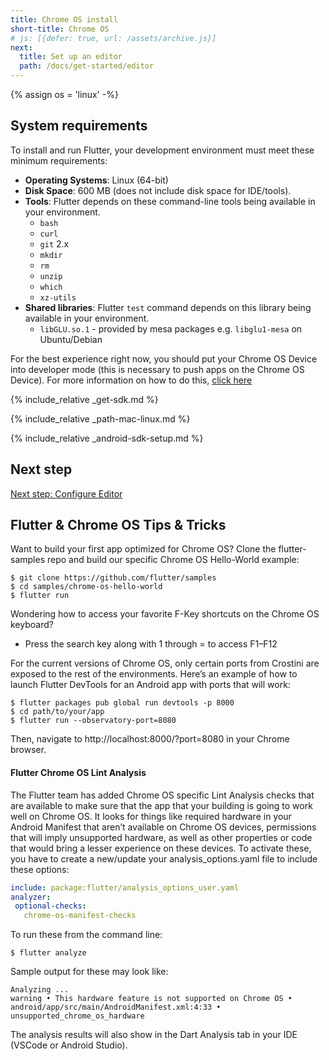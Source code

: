```yaml
---
title: Chrome OS install
short-title: Chrome OS
# js: [{defer: true, url: /assets/archive.js}]
next:
  title: Set up an editor
  path: /docs/get-started/editor
---
```


{% assign os = 'linux' -%}

## System requirements

To install and run Flutter, your development environment must meet these minimum requirements:

- **Operating Systems**: Linux (64-bit)
- **Disk Space**: 600 MB (does not include disk space for IDE/tools).
- **Tools**: Flutter depends on these command-line tools being available in your environment.
  - `bash`
  - `curl`
  - `git` 2.x
  - `mkdir`
  - `rm`
  - `unzip`
  - `which`
  - `xz-utils`
- **Shared libraries**: Flutter `test` command depends on this library being available in your environment.
  - `libGLU.so.1` - provided by mesa packages e.g. `libglu1-mesa` on Ubuntu/Debian

For the best experience right now, you should put your Chrome OS Device into developer mode (this is necessary to push apps on the Chrome OS Device). For more information on how to do this, [click here](https://www.androidcentral.com/how-enable-developer-mode-chrome-os)

{% include_relative _get-sdk.md %}

{% include_relative _path-mac-linux.md %}

{% include_relative _android-sdk-setup.md %}

## Next step

[Next step: Configure Editor](/docs/get-started/editor)

## Flutter & Chrome OS Tips & Tricks

Want to build your first app optimized for Chrome OS? Clone the flutter-samples repo and build our specific Chrome OS Hello-World example:

```terminal
$ git clone https://github.com/flutter/samples
$ cd samples/chrome-os-hello-world
$ flutter run
```

Wondering how to access your favorite F-Key shortcuts on the Chrome OS keyboard?
* Press the search key along with 1 through = to access F1–F12

For the current versions of Chrome OS, only certain ports from Crostini are exposed to the rest of the environments. Here’s an example of how to launch Flutter DevTools for an Android app with ports that will work:

```terminal
$ flutter packages pub global run devtools -p 8000
$ cd path/to/your/app
$ flutter run --observatory-port=8080
```

Then, navigate to http://localhost:8000/?port=8080 in your Chrome browser.

#### Flutter Chrome OS Lint Analysis

The Flutter team has added Chrome OS specific Lint Analysis checks that are available to make sure that the app that your building is going to work well on Chrome OS. It looks for things like required hardware in your Android Manifest that aren’t available on Chrome OS devices, permissions that will imply unsupported hardware, as well as other properties or code that would bring a lesser experience on these devices.
To activate these, you have to create a new/update your analysis_options.yaml file to include these options:

```yaml
include: package:flutter/analysis_options_user.yaml
analyzer:
 optional-checks:
   chrome-os-manifest-checks
```

To run these from the command line:

```terminal
$ flutter analyze
```

Sample output for these may look like:

```terminal
Analyzing ...                                                      
warning • This hardware feature is not supported on Chrome OS • android/app/src/main/AndroidManifest.xml:4:33 • unsupported_chrome_os_hardware
```


The analysis results will also show in the Dart Analysis tab in your IDE (VSCode or Android Studio).

